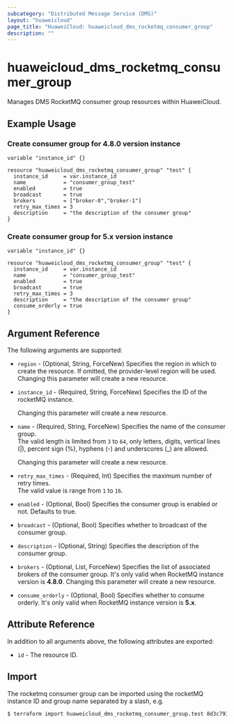 ```yaml
---
subcategory: "Distributed Message Service (DMS)"
layout: "huaweicloud"
page_title: "HuaweiCloud: huaweicloud_dms_rocketmq_consumer_group"
description: ""
---
```


# huaweicloud_dms_rocketmq_consumer_group

Manages DMS RocketMQ consumer group resources within HuaweiCloud.

## Example Usage

### Create consumer group for 4.8.0 version instance

```hcl
variable "instance_id" {}

resource "huaweicloud_dms_rocketmq_consumer_group" "test" {
  instance_id     = var.instance_id
  name            = "consumer_group_test"
  enabled         = true
  broadcast       = true
  brokers         = ["broker-0","broker-1"]
  retry_max_times = 3
  description     = "the description of the consumer group"
}
```

### Create consumer group for 5.x version instance

```hcl
variable "instance_id" {}

resource "huaweicloud_dms_rocketmq_consumer_group" "test" {
  instance_id     = var.instance_id
  name            = "consumer_group_test"
  enabled         = true
  broadcast       = true
  retry_max_times = 3
  description     = "the description of the consumer group"
  consume_orderly = true
}
```

## Argument Reference

The following arguments are supported:

* `region` - (Optional, String, ForceNew) Specifies the region in which to create the resource.
  If omitted, the provider-level region will be used. Changing this parameter will create a new resource.

* `instance_id` - (Required, String, ForceNew) Specifies the ID of the rocketMQ instance.

  Changing this parameter will create a new resource.

* `name` - (Required, String, ForceNew) Specifies the name of the consumer group.  
  The valid length is limited from `3` to `64`, only letters, digits, vertical lines (|), percent sign (%), hyphens (-)
  and underscores (_) are allowed.

  Changing this parameter will create a new resource.

* `retry_max_times` - (Required, Int) Specifies the maximum number of retry times.  
  The valid value is range from `1` to `16`.

* `enabled` - (Optional, Bool) Specifies the consumer group is enabled or not. Defaults to true.

* `broadcast` - (Optional, Bool) Specifies whether to broadcast of the consumer group.

* `description` - (Optional, String) Specifies the description of the consumer group.

* `brokers` - (Optional, List, ForceNew) Specifies the list of associated brokers of the consumer group.
  It's only valid when RocketMQ instance version is **4.8.0**.
  Changing this parameter will create a new resource.

* `consume_orderly` - (Optional, Bool) Specifies whether to consume orderly.
  It's only valid when RocketMQ instance version is **5.x**.

## Attribute Reference

In addition to all arguments above, the following attributes are exported:

* `id` - The resource ID.

## Import

The rocketmq consumer group can be imported using the rocketMQ instance ID and group name separated by a slash, e.g.

```bash
$ terraform import huaweicloud_dms_rocketmq_consumer_group.test 8d3c7938-dc47-4937-a30f-c80de381c5e3/group_1
```
